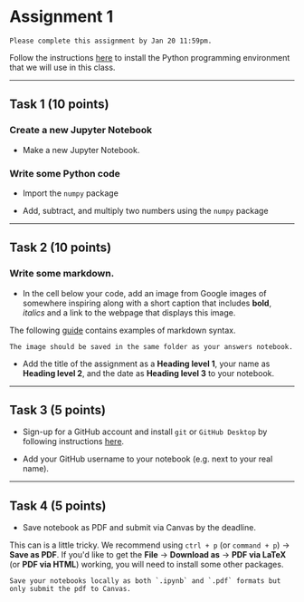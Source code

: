 # Assignment 1

```{admonition} Deadline
Please complete this assignment by Jan 20 11:59pm.
```

Follow the instructions [here](https://owel-lab.github.io/gds-applications-site/course-info/python.html) to install the Python programming environment that we will use in this class. 

*****************************

## Task 1 (10 points)

### Create a new Jupyter Notebook

* Make a new Jupyter Notebook.

### Write some Python code

* Import the `numpy` package

* Add, subtract, and multiply two numbers using the `numpy` package 

*****************************

## Task 2 (10 points)

### Write some markdown.

* In the cell below your code, add an image from Google images of somewhere inspiring along with a short caption that includes **bold**, *italics* and a link to the webpage that displays this image.

The following [guide](https://www.markdownguide.org/basic-syntax/) contains examples of markdown syntax. 

```{tip}
The image should be saved in the same folder as your answers notebook.
```

* Add the title of the assignment as a **Heading level 1**, your name as **Heading level 2**, and the date as **Heading level 3** to your notebook.

*****************************

## Task 3 (5 points)

* Sign-up for a GitHub account and install `git` or `GitHub Desktop` by following instructions [here](https://owel-lab.github.io/gds-applications-site/course-info/github.html).

* Add your GitHub username to your notebook (e.g. next to your real name).

*****************************

## Task 4 (5 points)

* Save notebook as PDF and submit via Canvas by the deadline.

This can is a little tricky. We recommend using `ctrl + p` (or `command + p`) &rarr; **Save as PDF**. If you'd like to get the **File** &rarr; **Download as** &rarr; **PDF via LaTeX** (or **PDF via HTML**) working, you will need to install some other packages.

```{important}
Save your notebooks locally as both `.ipynb` and `.pdf` formats but only submit the pdf to Canvas.
```